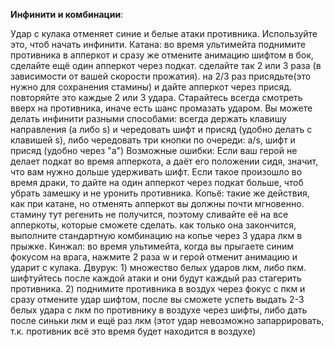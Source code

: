 **Инфинити и комбинации**:

Удар с кулака отменяет синие и белые атаки противника. Используйте это, чтоб начать инфинити.
Катана: во время ультимейта поднимите противника в апперкот и сразу же отмените анимацию шифтом в бок, сделайте ещё один апперкот через подкат. сделайте так 2 или 3 раза (в зависимости от вашей скорости прожатия). на 2/3 раз присядьте(это нужно для сохранения стамины) и дайте апперкот через присяд. повторяйте это каждые 2 или 3 удара.
Старайтесь всегда смотреть вверх на противника, иначе есть шанс промазать ударом.
Вы можете делать инфинити разными способами: всегда держать клавишу направления (a либо s) и чередовать шифт и присяд (удобно делать с клавишей s), либо чередовать три кнопки по очереди: a/s, шифт и присяд (удобно через "a")
Возможные ошибки:
Если ваш герой не делает подкат во время апперкота, а даёт его положении сидя, значит, что вам нужно дольше удерживать шифт. Если такое произошло во время драки, то дайте на один апперкот через подкат больше, чтоб убрать замешку и не уронить противника.
Копьё: такие же действия, как при катане, но отменять апперкот вы должны почти мгновенно. стамину тут регенить не получится, поэтому сливайте её на все апперкоты, которые сможете сделать. как только она закончится, выполните стандартную комбинацию на копье через 3 удара лкм в прыжке.
Кинжал: во время ультимейта, когда вы прыгаете синим фокусом на врага, нажмите 2 раза w и герой отменит анимацию и ударит с кулака.
Двурук: 1) множество белых ударов лкм, либо пкм. шифтуйтесь после каждой атаки и они будут каждый раз стагерить противника. 2) поднимите противника в воздух через фокус с пкм и сразу отмените удар шифтом, после вы сможете успеть выдать 2-3 белых удара с лкм по противнику в воздухе через шифты, либо дать после синьки лкм и ещё раз лкм (этот удар невозможно запаррировать, т.к. противник всё это время будет находится в воздухе)